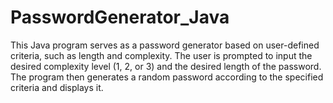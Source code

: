 # PasswordGenerator_Java
This Java program serves as a password generator based on user-defined criteria, such as length and complexity. The user is prompted to input the desired complexity level (1, 2, or 3) and the desired length of the password. The program then generates a random password according to the specified criteria and displays it.
